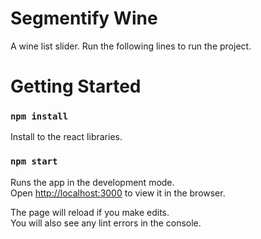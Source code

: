 
# Segmentify Wine

A wine list slider. Run the following lines to run the project.

# Getting Started

### `npm install`

Install to the react libraries.

### `npm start`

Runs the app in the development mode.<br />
Open [http://localhost:3000](http://localhost:3000) to view it in the browser.

The page will reload if you make edits.<br />
You will also see any lint errors in the console.




